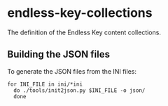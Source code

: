 # endless-key-collections
The definition of the Endless Key content collections.

## Building the JSON files

To generate the JSON files from the INI files:
```
for INI_FILE in ini/*ini
  do ./tools/init2json.py $INI_FILE -o json/
  done
```
